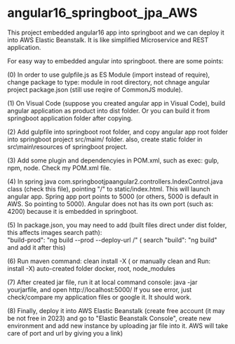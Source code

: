 # angular16_springboot_jpa_AWS

This project embedded angular16 app into springboot and we can deploy it into AWS Elastic Beanstalk.
It is like simplified Microservice and REST application.

For easy way to embedded angular into springboot. there are some points:  

(0) In order to use gulpfile.js as ES Module (import  instead of require), change package to type: module in root directory,
not chnage angular project package.json (still use reqire of CommonJS module).  


(1) On Visual Code (suppose you created angular app in Visual Code), build angular application as product into dist folder.
    Or you can build it from springboot application folder after copying.
    
(2) Add gulpfile into springboot root folder, and copy angular app root folder into springboot project src/maim/ folder.
    also, create static folder in src\main\resources of springboot project.
    
(3) Add some plugin and dependencyies in POM.xml, such as exec: gulp, npm, node.  Check my POM.xml file.

(4) In spring java com.springbootjpaangular2.controllers.IndexControl.java class (check this file), 
    pointing "/" to static/index.html. This will launch angular app.
    Spring app port points to 5000 (or others, 5000 is default in AWS. So pointing to 5000). Angular does not 
    has its own port (such as: 4200) because it is embedded in springboot.
    
(5) In package.json, you may need to add (built files direct under dist folder, this affects images search path):   
    "build-prod": "ng build --prod --deploy-url /" ( search "build": "ng build" and add it after this)

(6) Run maven command:  clean install -X  ( or manually clean and Run:  install -X)
    auto-created folder docker, root, node_modules

(7) After created jar file, run it at local command console:   java -jar  yourjarfile, and open http://localhost:5000/
    If you see error, just check/compare my application files or google it. It should work. 

(8) Finally, deploy it into AWS Elastic Beanstalk (create free account (it may be not free in 2023) and go to "Elastic Beanstalk Console", create new environment
    and add new instance by uploading jar file into it. AWS will take care of port and url by giving you a link)
